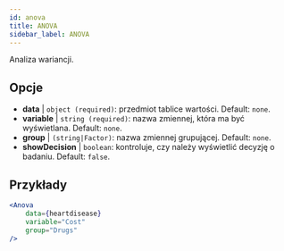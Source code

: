 ```yaml
---
id: anova
title: ANOVA
sidebar_label: ANOVA
---
```


Analiza wariancji.

## Opcje

* __data__ | `object (required)`: przedmiot tablice wartości. Default: `none`.
* __variable__ | `string (required)`: nazwa zmiennej, która ma być wyświetlana. Default: `none`.
* __group__ | `(string|Factor)`: nazwa zmiennej grupującej. Default: `none`.
* __showDecision__ | `boolean`: kontroluje, czy należy wyświetlić decyzję o badaniu. Default: `false`.


## Przykłady

```jsx live
<Anova
    data={heartdisease} 
    variable="Cost"
    group="Drugs"
/>
```
